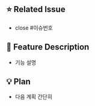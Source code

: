 ## ⭐ Related Issue

- close #이슈번호
  <br/>

## 📃 Feature Description

- 기능 설명
  <br/>

## 💡 Plan

- 다음 계획 간단히
